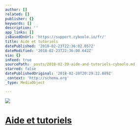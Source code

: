 ```yaml
---
author: []
related: []
publisher: {}
keywords: []
description: ''
app_links: []
isBasedOnUrl: 'https://support.cyboolo.io/fr/'
title: Aide et tutoriels
datePublished: '2018-02-23T22:36:02.057Z'
dateModified: '2018-02-23T22:36:00.642Z'
via: {}
inFeed: true
sourcePath: _posts/2018-02-20-aide-and-tutoriels-cyboolo.md
starred: false
datePublishedOriginal: '2018-02-20T20:29:22.089Z'
_context: 'http://schema.org'
_type: MediaObject

---
```

![](https://the-grid-user-content.s3-us-west-2.amazonaws.com/a44e5574-903d-4077-904d-295414f5f27d.png)

# [Aide et tutoriels][0]

[0]: https://support.cyboolo.io/